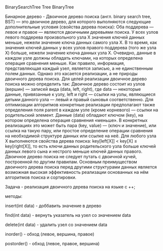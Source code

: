 BinarySearchTree
Tree BinaryTree

Бинарное дерево - Двоичное дерево поиска (англ. binary search tree, BST) — это двоичное дерево, для которого выполняются следующие дополнительные условия (свойства дерева поиска): Оба поддерева — левое и правое — являются двоичными деревьями поиска. У всех узлов левого поддерева произвольного узла X значения ключей данных меньше, нежели значение ключа данных самого узла X. В то время, как значения ключей данных у всех узлов правого поддерева (того же узла X) больше, нежели значение ключа данных узла X. Очевидно, данные в каждом узле должны обладать ключами, на которых определена операция сравнения меньше. Как правило, информация, представляющая каждый узел, является записью, а не единственным полем данных. Однако это касается реализации, а не природы двоичного дерева поиска. Для целей реализации двоичное дерево поиска можно определить так: Двоичное дерево состоит из узлов (вершин) — записей вида (data, left, right), где data — некоторые данные, привязанные к узлу, left и right — ссылки на узлы, являющиеся детьми данного узла — левый и правый сыновья соответственно. Для оптимизации алгоритмов конкретные реализации предполагают также определения поля parent в каждом узле (кроме корневого) — ссылки на родительский элемент. Данные (data) обладают ключом (key), на котором определена операция сравнения «меньше». В конкретных реализациях это может быть пара (key, value) — (ключ и значение), или ссылка на такую пару, или простое определение операции сравнения на необходимой структуре данных или ссылке на неё. Для любого узла X выполняются свойства дерева поиска: key[left[X]] < key[X] ≤ key[right[X]], то есть ключи данных родительского узла больше ключей данных левого сына и нестрого меньше ключей данных правого. Двоичное дерево поиска не следует путать с двоичной кучей, построенной по другим правилам. Основным преимуществом двоичного дерева поиска перед другими структурами данных является возможная высокая эффективность реализации основанных на нём алгоритмов поиска и сортировки.

Задача - реализация двоичного дерева поиска на языке с ++;

методы:

insert(int data) - доббавить значение в дерево

find(int data) - вернуть указатель на узел со значением data

delete(int data) - удалить узел со значением data

inorder() - обход (левое, вершина, правое)

postorder() - обход (левое, правое, вершина)
